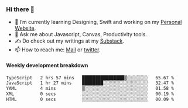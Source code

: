 ### Hi there 👋

- 🌱 I’m currently learning Designing, Swift and working on my [Personal Website](https://kvaishak.com/).
- 💬 Ask me about Javascript, Canvas,  Productivity tools. 
- :writing_hand: Do check out my writings at my [Substack](https://kvaishak.substack.com/).
- 📫 How to reach me: [Mail](mailto:vaishak.kaippanchery@gmail.com) or [twitter](https://twitter.com/kvaishack).


#### Weekly development breakdown

<!--START_SECTION:waka-->

```txt
TypeScript   2 hrs 57 mins   ████████████████▒░░░░░░░░   65.67 %
JavaScript   1 hr 27 mins    ████████░░░░░░░░░░░░░░░░░   32.47 %
YAML         4 mins          ▒░░░░░░░░░░░░░░░░░░░░░░░░   01.58 %
XML          0 secs          ░░░░░░░░░░░░░░░░░░░░░░░░░   00.19 %
HTML         0 secs          ░░░░░░░░░░░░░░░░░░░░░░░░░   00.09 %
```

<!--END_SECTION:waka-->
